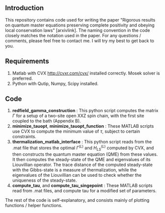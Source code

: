 ## Introduction
This repository contains code used for writing the paper "Rigorous results on quantum master equations preserving complete positivity and
obeying local conservation laws" [arxivlink]. The naming convention in the code closely matches the notation used in the paper. For any questions / comments, please feel free to contact me. I will try my best to get back to you. 

## Requirements
1. Matlab with CVX http://cvxr.com/cvx/ installed correctly. Mosek solver is preferred.
2. Python with Qutip, Numpy, Scipy installed.

## Code
1. **redfield_gamma_construction** : This python script computes the matrix $\Gamma$ for a setup of a two-site open XXZ spin chain, with the first site coupled to the bath (Appendix B).
2. **minimize_tauopt**, **minimize_tauopt_function** : These MATLAB scripts use CVX to compute the minimum value of $\tau$, subject to certain constraints. 
3. **thermalization_matlab_interface** : This python script reads from the .mat file that stores the optimal $\Gamma^{(L)}$ and $H^{(L)}_{LS}$ computed by CVX, and then constructs the quantum master equation (QME) from these values. It then computes the steady-state of the QME and eigenvalues of its Liouvillian operator. The trace distance of the computed steady-state with the Gibbs-state is a measure of thermalization, while the eigenvalues of the Liouvillian can be used to check whether the uniqueness of the steady-state.
4.  **compute_tau**, and **compute_tau_singepoint** : These MATLAB scripts read from .mat files, and compute tau for a modified set of parameters. 

The rest of the code is self-explanatory, and consists mainly of plotting functions / helper functions.  